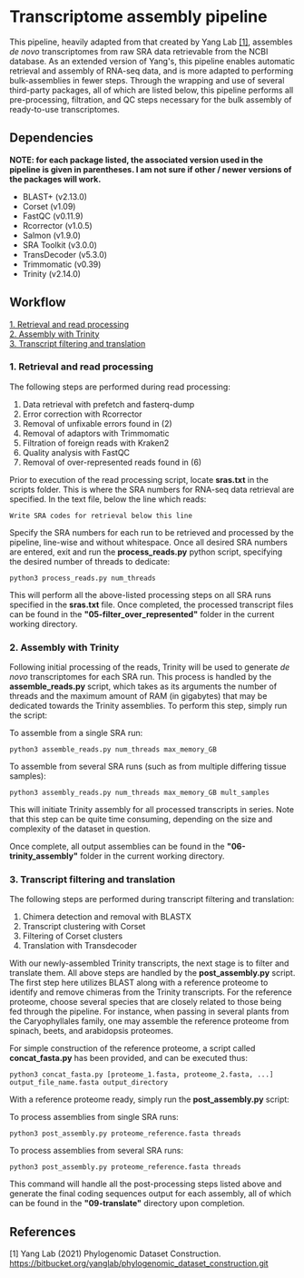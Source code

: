 # Transcriptome assembly pipeline

This pipeline, heavily adapted from that created by Yang Lab [[1]](#1), assembles *de novo* transcriptomes from raw SRA data retrievable from the NCBI database. As an extended version of Yang's, this pipeline enables automatic retrieval and assembly of RNA-seq data, and is more adapted to performing bulk-assemblies in fewer steps. Through the wrapping and use of several third-party packages, all of which are listed below, this pipeline performs all pre-processing, filtration, and QC steps necessary for the bulk assembly of ready-to-use transcriptomes.

## Dependencies
**NOTE: for each package listed, the associated version used in the pipeline is given in parentheses. I am not sure if other / newer versions of the packages will work.**

- BLAST+ (v2.13.0)
- Corset (v1.09)
- FastQC (v0.11.9)
- Rcorrector (v1.0.5)
- Salmon (v1.9.0)
- SRA Toolkit (v3.0.0)
- TransDecoder (v5.3.0)
- Trimmomatic (v0.39)
- Trinity (v2.14.0)

## Workflow

[1. Retrieval and read processing](#read_processing)  
[2. Assembly with Trinity](#trinity)  
[3. Transcript filtering and translation](#filt_trans)  


### 1. Retrieval and read processing <a name="read_processing"></a>

The following steps are performed during read processing:

1. Data retrieval with prefetch and fasterq-dump
2. Error correction with Rcorrector
3. Removal of unfixable errors found in (2)
4. Removal of adaptors with Trimmomatic
5. Filtration of foreign reads with Kraken2
6. Quality analysis with FastQC
7. Removal of over-represented reads found in (6)

Prior to execution of the read processing script, locate **sras.txt** in the scripts folder. This is where the SRA numbers for RNA-seq data retrieval are specified. In the text file, below the line which reads: 
```
Write SRA codes for retrieval below this line
```
Specify the SRA numbers for each run to be retrieved and processed by the pipeline, line-wise and without whitespace. Once all desired SRA numbers are entered, exit and run the **process_reads.py** python script, specifying the desired number of threads to dedicate:
```
python3 process_reads.py num_threads
```
This will perform all the above-listed processing steps on all SRA runs specified in the **sras.txt** file. Once completed, the processed transcript files can be found in the **"05-filter_over_represented"** folder in the current working directory.

### 2. Assembly with Trinity <a name="trinity"></a>

Following initial processing of the reads, Trinity will be used to generate *de novo* transcriptomes for each SRA run. This process is handled by the **assemble_reads.py** script, which takes as its arguments the number of threads and the maximum amount of RAM (in gigabytes) that may be dedicated towards the Trinity assemblies. To perform this step, simply run the script:

To assemble from a single SRA run:
```
python3 assemble_reads.py num_threads max_memory_GB
```
To assemble from several SRA runs (such as from multiple differing tissue samples):
```
python3 assembly_reads.py num_threads max_memory_GB mult_samples
```
This will initiate Trinity assembly for all processed transcripts in series. Note that this step can be quite time consuming, depending on the size and complexity of the dataset in question.

Once complete, all output assemblies can be found in the **"06-trinity_assembly"** folder in the current working directory.

### 3. Transcript filtering and translation <a name="filt_trans"></a>

The following steps are performed during transcript filtering and translation:

1. Chimera detection and removal with BLASTX
2. Transcript clustering with Corset
3. Filtering of Corset clusters
4. Translation with Transdecoder

With our newly-assembled Trinity transcripts, the next stage is to filter and translate them. All above steps are handled by the **post_assembly.py** script. The first step here utilizes BLAST along with a reference proteome to identify and remove chimeras from the Trinity transcripts. For the reference proteome, choose several species that are closely related to those being fed through the pipeline. For instance, when passing in several plants from the Caryophyllales family, one may assemble the reference proteome from spinach, beets, and arabidopsis proteomes.

For simple construction of the reference proteome, a script called **concat_fasta.py** has been provided, and can be executed thus:
```
python3 concat_fasta.py [proteome_1.fasta, proteome_2.fasta, ...] output_file_name.fasta output_directory
```
With a reference proteome ready, simply run the **post_assembly.py** script:

To process assemblies from single SRA runs:
```
python3 post_assembly.py proteome_reference.fasta threads
```
To process assemblies from several SRA runs:
```
python3 post_assembly.py proteome_reference.fasta threads
```
This command will handle all the post-processing steps listed above and generate the final coding sequences output for each assembly, all of which can be found in the **"09-translate"** directory upon completion.

## References
<a id= "1">[1]</a>  Yang Lab (2021) Phylogenomic Dataset Construction. https://bitbucket.org/yanglab/phylogenomic_dataset_construction.git


